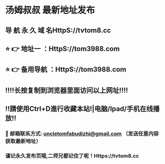 # 汤姆叔叔 最新地址发布 
## 导 航 永 久 域 名HttpS://tvtom8.cc
## ⭐️ 👉 地址一 ：HttpS://tom3988.com
## ⭐️ 👉 备用导航 ：HttpS://tom3988.com
## ‼️‼️长按复制到浏览器里面访问以上网址‼️‼️
## ‼️請使用Ctrl+D進行收藏本站!|电脑/Ipad/手机在线播放‼️
### 📧 邮箱联系方式: uncletomfabudizhi@gmail.com （发送任意内容获取最新地址）
### 谨记永久发布页哦,二师兄都记住了呢！Https://tvtom8.cc
